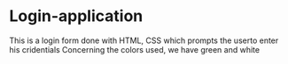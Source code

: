 # Login-application
This is a login form done with HTML, CSS which prompts the userto enter his cridentials 
Concerning the colors used, we have green and white
